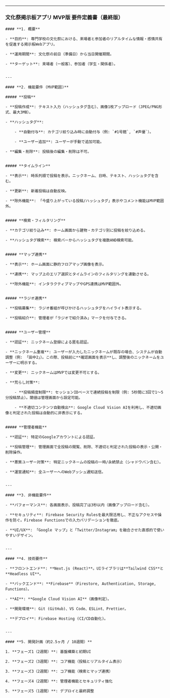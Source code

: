 
---

### 文化祭掲示板アプリ MVP版 要件定義書（最終版）
	
	#### **1. 概要**
	
	- **目的**: 専門学校の文化祭における、来場者と参加者のリアルタイムな情報・感情共有を促進する掲示板Webアプリ。
	    
	- **運用期間**: 文化祭の前日（準備日）から当日開催期間。
	    
	- **ターゲット**: 来場者（一般客）、参加者（学生・関係者）。
	    
	
	---
	
	#### **2. 機能要件 (MVP範囲)**
	
	##### **投稿**
	
	- **投稿作成**: テキスト入力（ハッシュタグ含む）、画像1枚アップロード（JPEG/PNG形式、最大3MB）。
	    
	- **ハッシュタグ**:
	    
	    - **自動付与**: カテゴリ絞り込み時に自動付与（例: `#1号館`, `#声優`）。
	        
	    - **ユーザー追加**: ユーザーが手動で追加可能。
	        
	- **編集・削除**: 投稿後の編集・削除は不可。
	    
	
	##### **タイムライン**
	
	- **表示**: 時系列順で投稿を表示。ニックネーム、日時、テキスト、ハッシュタグを含む。
	    
	- **更新**: 新着投稿は自動反映。
	    
	- **除外機能**: 「今盛り上がっている投稿/ハッシュタグ」表示やコメント機能はMVP範囲外。
	    
	
	##### **検索・フィルタリング**
	
	- **カテゴリ絞り込み**: ホーム画面から建物・カテゴリ別に投稿を絞り込める。
	    
	- **ハッシュタグ検索**: 検索バーからハッシュタグを複数AND検索可能。
	    
	
	##### **マップ連携**
	
	- **表示**: ホーム画面に静的フロアマップ画像を表示。
	    
	- **連携**: マップ上のエリア選択とタイムラインのフィルタリングを連動させる。
	    
	- **除外機能**: インタラクティブマップやGPS連携はMVP範囲外。
	    
	
	##### **ラジオ連携**
	
	- **投稿募集**: ラジオ番組が呼びかけるハッシュタグをハイライト表示する。
	    
	- **投稿紹介**: 管理者が「ラジオで紹介済み」マークを付与できる。
	    
	
	##### **ユーザー管理**
	
	- **認証**: ニックネーム登録による匿名認証。
	    
	- **ニックネーム重複**: ユーザーが入力したニックネームが既存の場合、システムが自動調整（例: 「田中2」）。この際、投稿前に**確認画面を表示**し、調整後のニックネームをユーザーに明示する。
	    
	- **変更**: ニックネームはMVPでは変更不可とする。
	    
	- **荒らし対策**:
	    
	    - **投稿頻度制限**: セッションIDベースで連続投稿を制限（例: 5秒間に3回で1〜5分投稿禁止）。閾値は管理画面から設定可能。
	        
	    - **不適切コンテンツ自動検出**: Google Cloud Vision AIを利用し、不適切画像と判定された投稿は自動的に非表示にする。
	        
	
	##### **管理者機能**
	
	- **認証**: 特定のGoogleアカウントによる認証。
	    
	- **投稿管理**: 管理画面で全投稿の閲覧、削除、不適切と判定された投稿の表示・公開・削除操作。
	    
	- **悪質ユーザー対策**: 特定ニックネームの投稿の一時/永続禁止（シャドウバン含む）。
	    
	- **運営通知**: 全ユーザーへのWebプッシュ通知送信。
	    
	
	---
	
	#### **3. 非機能要件**
	
	- **パフォーマンス**: 各画面表示、投稿完了は3秒以内（画像アップロード含む）。
	    
	- **セキュリティ**: Firebase Security Rulesを最大限活用し、不正なアクセスや操作を防ぐ。Firebase Functionsでの入力バリデーションを徹底。
	    
	- **UI/UX**: 「Google マップ」と「Twitter/Instagram」を融合させた直感的で使いやすいデザイン。
	    
	
	---
	
	#### **4. 技術要件**
	
	- **フロントエンド**: **Next.js (React)**。UIライブラリは**Tailwind CSS**と**Headless UI**。
	    
	- **バックエンド**: **Firebase**（Firestore, Authentication, Storage, Functions）。
	    
	- **AI**: **Google Cloud Vision AI**（画像判定）。
	    
	- **開発環境**: Git (GitHub)、VS Code、ESLint、Prettier。
	    
	- **デプロイ**: Firebase Hosting (CI/CD自動化)。
	    
	
	---
	
	#### **5. 開発計画（約2.5ヶ月 / 10週間）**
	
	1. **フェーズ1（2週間）**: 基盤構築と初期UI
	    
	2. **フェーズ2（3週間）**: コア機能（投稿とリアルタイム表示）
	    
	3. **フェーズ3（2週間）**: コア機能（検索とマップ連携）
	    
	4. **フェーズ4（2週間）**: 管理者機能とセキュリティ強化
	    
	5. **フェーズ5（1週間）**: デプロイと最終調整